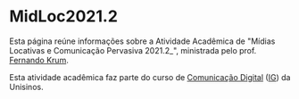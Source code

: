 # MidLoc2021.2

Esta página reúne informações sobre a Atividade Acadêmica de "Mídias Locativas e Comunicação Pervasiva 2021.2_", ministrada pelo prof. [Fernando Krum](http://www.ferkrum.com). 

Esta atividade acadêmica faz parte do curso de [Comunicação Digital](https://www.unisinos.br/graduacao/comunicacao-digital/sao-leopoldo)  ([IG](https://www.instagram.com/comdig/)) da Unisinos. 
